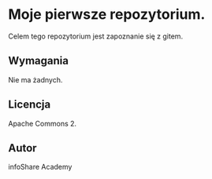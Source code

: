 # Moje pierwsze repozytorium.

Celem tego repozytorium jest zapoznanie się z gitem.

## Wymagania

Nie ma żadnych.

## Licencja

Apache Commons 2.

## Autor

infoShare Academy